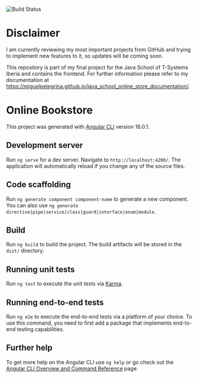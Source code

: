 ![Build Status](https://github.com/MiguelPelegrina/java_school_online_store_frontend/actions/workflows/ci.yml/badge.svg)

# Disclaimer 

I am currently reviewing my most important projects from GitHub and trying to implement new features to it, so updates will be coming soon.

This repository is part of my final project for the Java School of T-Systems Iberia and contains the frontend. For further information please refer to my documentation at https://miguelpelegrina.github.io/java_school_online_store_documentation/.

# Online Bookstore

This project was generated with [Angular CLI](https://github.com/angular/angular-cli) version 16.0.1.

## Development server

Run `ng serve` for a dev server. Navigate to `http://localhost:4200/`. The application will automatically reload if you change any of the source files.

## Code scaffolding

Run `ng generate component component-name` to generate a new component. You can also use `ng generate directive|pipe|service|class|guard|interface|enum|module`.

## Build

Run `ng build` to build the project. The build artifacts will be stored in the `dist/` directory.

## Running unit tests

Run `ng test` to execute the unit tests via [Karma](https://karma-runner.github.io).

## Running end-to-end tests

Run `ng e2e` to execute the end-to-end tests via a platform of your choice. To use this command, you need to first add a package that implements end-to-end testing capabilities.

## Further help

To get more help on the Angular CLI use `ng help` or go check out the [Angular CLI Overview and Command Reference](https://angular.io/cli) page.
